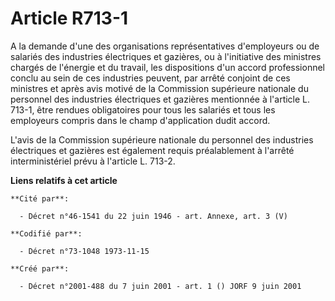 # Article R713-1

A la demande d'une des organisations représentatives d'employeurs ou de salariés des industries électriques et gazières, ou à
l'initiative des ministres chargés de l'énergie et du travail, les dispositions d'un accord professionnel conclu au sein de
ces industries peuvent, par arrêté conjoint de ces ministres et après avis motivé de la Commission supérieure nationale du
personnel des industries électriques et gazières mentionnée à l'article L. 713-1, être rendues obligatoires pour tous les
salariés et tous les employeurs compris dans le champ d'application dudit accord.

L'avis de la Commission supérieure nationale du personnel des industries électriques et gazières est également requis
préalablement à l'arrêté interministériel prévu à l'article L. 713-2.

**Liens relatifs à cet article**

	**Cité par**:

	  - Décret n°46-1541 du 22 juin 1946 - art. Annexe, art. 3 (V)

	**Codifié par**:

	  - Décret n°73-1048 1973-11-15

	**Créé par**:

	  - Décret n°2001-488 du 7 juin 2001 - art. 1 () JORF 9 juin 2001

